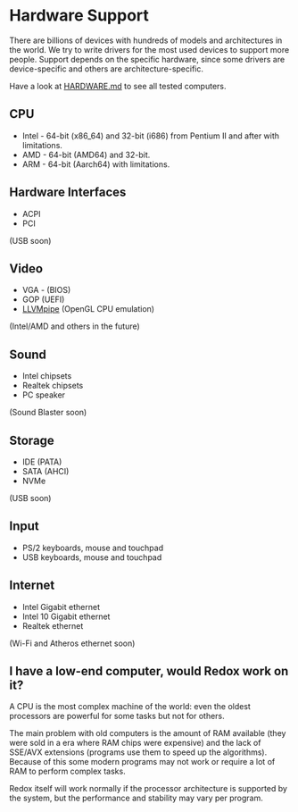 # Hardware Support

There are billions of devices with hundreds of models and architectures in the world. We try to write drivers for the most used devices to support more people. Support depends on the specific hardware, since some drivers are device-specific and others are architecture-specific.

Have a look at [HARDWARE.md](https://gitlab.redox-os.org/redox-os/redox/-/blob/master/HARDWARE.md) to see all tested computers.

## CPU

- Intel - 64-bit (x86_64) and 32-bit (i686) from Pentium II and after with limitations.
- AMD - 64-bit (AMD64) and 32-bit.
- ARM - 64-bit (Aarch64) with limitations.

## Hardware Interfaces

- ACPI
- PCI

(USB soon)

## Video

- VGA - (BIOS)
- GOP (UEFI)
- [LLVMpipe](https://docs.mesa3d.org/drivers/llvmpipe.html) (OpenGL CPU emulation)

(Intel/AMD and others in the future)

## Sound

- Intel chipsets
- Realtek chipsets
- PC speaker

(Sound Blaster soon)

## Storage

- IDE (PATA)
- SATA (AHCI)
- NVMe

(USB soon)

## Input

- PS/2 keyboards, mouse and touchpad
- USB keyboards, mouse and touchpad

## Internet

- Intel Gigabit ethernet
- Intel 10 Gigabit ethernet
- Realtek ethernet

(Wi-Fi and Atheros ethernet soon)

## I have a low-end computer, would Redox work on it?

A CPU is the most complex machine of the world: even the oldest processors are powerful for some tasks but not for others.

The main problem with old computers is the amount of RAM available (they were sold in a era where RAM chips were expensive) and the lack of SSE/AVX extensions (programs use them to speed up the algorithms). Because of this some modern programs may not work or require a lot of RAM to perform complex tasks.

Redox itself will work normally if the processor architecture is supported by the system, but the performance and stability may vary per program.
